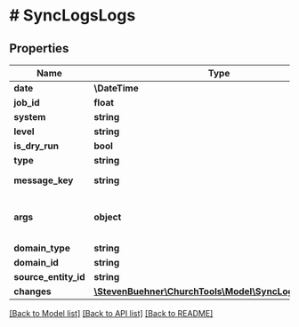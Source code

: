 # # SyncLogsLogs

## Properties

Name | Type | Description | Notes
------------ | ------------- | ------------- | -------------
**date** | **\DateTime** |  |
**job_id** | **float** |  |
**system** | **string** |  |
**level** | **string** |  |
**is_dry_run** | **bool** |  |
**type** | **string** |  |
**message_key** | **string** | Translation Key |
**args** | **object** | Arguments for Translation Key |
**domain_type** | **string** |  |
**domain_id** | **string** |  |
**source_entity_id** | **string** |  |
**changes** | [**\StevenBuehner\ChurchTools\Model\SyncLogsChanges[]**](SyncLogsChanges.md) |  | [optional]

[[Back to Model list]](../../README.md#models) [[Back to API list]](../../README.md#endpoints) [[Back to README]](../../README.md)
